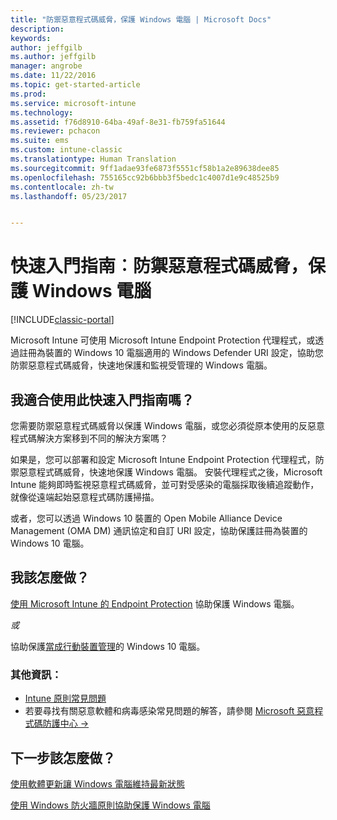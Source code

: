 ```yaml
---
title: "防禦惡意程式碼威脅，保護 Windows 電腦 | Microsoft Docs"
description: 
keywords: 
author: jeffgilb
ms.author: jeffgilb
manager: angrobe
ms.date: 11/22/2016
ms.topic: get-started-article
ms.prod: 
ms.service: microsoft-intune
ms.technology: 
ms.assetid: f76d8910-64ba-49af-8e31-fb759fa51644
ms.reviewer: pchacon
ms.suite: ems
ms.custom: intune-classic
ms.translationtype: Human Translation
ms.sourcegitcommit: 9ff1adae93fe6873f5551cf58b1a2e89638dee85
ms.openlocfilehash: 755165cc92b6bbb3f5bedc1c4007d1e9c48525b9
ms.contentlocale: zh-tw
ms.lasthandoff: 05/23/2017


---
```


# <a name="quick-start-guide-protect-windows-pcs-against-malware-threats"></a>快速入門指南︰防禦惡意程式碼威脅，保護 Windows 電腦

[!INCLUDE[classic-portal](../includes/classic-portal.md)]

Microsoft Intune 可使用 Microsoft Intune Endpoint Protection 代理程式，或透過註冊為裝置的 Windows 10 電腦適用的 Windows Defender URI 設定，協助您防禦惡意程式碼威脅，快速地保護和監視受管理的 Windows 電腦。

## <a name="is-this-quick-start-guide-right-for-me"></a>我適合使用此快速入門指南嗎？
您需要防禦惡意程式碼威脅以保護 Windows 電腦，或您必須從原本使用的反惡意程式碼解決方案移到不同的解決方案嗎？

如果是，您可以部署和設定 Microsoft Intune Endpoint Protection 代理程式，防禦惡意程式碼威脅，快速地保護 Windows 電腦。 安裝代理程式之後，Microsoft Intune 能夠即時監視惡意程式碼威脅，並可對受感染的電腦採取後續追蹤動作，就像從遠端起始惡意程式碼防護掃描。

或者，您可以透過 Windows 10 裝置的 Open Mobile Alliance Device Management (OMA DM) 通訊協定和自訂 URI 設定，協助保護註冊為裝置的 Windows 10 電腦。

## <a name="how-do-i-do-it"></a>我該怎麼做？
[使用 Microsoft Intune 的 Endpoint Protection](/intune-classic/deploy-use/help-secure-windows-pcs-with-endpoint-protection-for-microsoft-intune) 協助保護 Windows 電腦。

*或*

協助保護[當成行動裝置管理](/intune-classic/deploy-use/windows-10-policy-settings-in-microsoft-intune)的 Windows 10 電腦。


### <a name="additional-information"></a>其他資訊：
- [Intune 原則常見問題](/intune-classic/deploy-use/manage-settings-and-features-on-your-devices-with-microsoft-intune-policies#frequently-asked-questions-about-intune-policies)
- 若要尋找有關惡意軟體和病毒感染常見問題的解答，請參閱 <a href="https://www.microsoft.com/security/portal/mmpc/" target="_blank"> Microsoft 惡意程式碼防護中心 &rarr;</a>


## <a name="what-should-i-do-next"></a>下一步該怎麼做？
[使用軟體更新讓 Windows 電腦維持最新狀態](/intune-classic/deploy-use/keep-windows-pcs-up-to-date-with-software-updates-in-microsoft-intune)

[使用 Windows 防火牆原則協助保護 Windows 電腦](/intune-classic/deploy-use/help-protect-windows-pcs-using-windows-firewall-policies-in-microsoft-intune)

